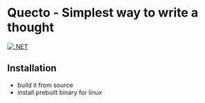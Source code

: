 # Quecto - Simplest way to write a thought

[![.NET](https://github.com/foglar/Quecto/actions/workflows/dotnet.yml/badge.svg)](https://github.com/foglar/Quecto/actions/workflows/dotnet.yml)

## Installation

- build it from source
- install prebuilt binary for linux
